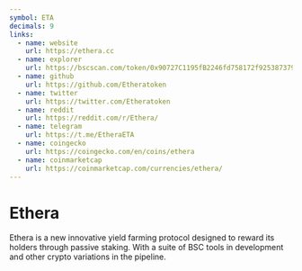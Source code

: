 ```yaml
---
symbol: ETA
decimals: 9
links:
  - name: website
    url: https://ethera.cc
  - name: explorer
    url: https://bscscan.com/token/0x90727C1195fB2246fd758172f9253873790d06a4
  - name: github
    url: https://github.com/Etheratoken
  - name: twitter
    url: https://twitter.com/Etheratoken
  - name: reddit
    url: https://reddit.com/r/Ethera/
  - name: telegram
    url: https://t.me/EtheraETA
  - name: coingecko
    url: https://coingecko.com/en/coins/ethera
  - name: coinmarketcap
    url: https://coinmarketcap.com/currencies/ethera/
---
```


# Ethera

Ethera is a new innovative yield farming protocol designed to reward its holders through passive staking. With a suite of BSC tools in development and other crypto variations in the pipeline.
